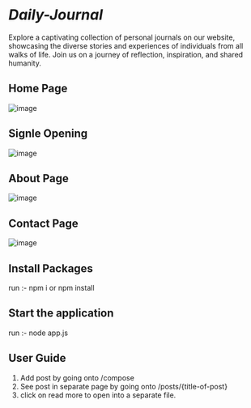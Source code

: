 # ***Daily-Journal***
Explore a captivating collection of personal journals on our website, showcasing the diverse stories and experiences of individuals from all walks of life. Join us on a journey of reflection, inspiration, and shared humanity.

## Home Page
![image](https://github.com/0203nilesh/Daily-Journal/assets/95562518/e894fd1c-6be5-4c2c-97d7-7bee3779ce81)

## Signle Opening
![image](https://github.com/0203nilesh/Daily-Journal/assets/95562518/511d05c4-5eaf-44bd-aa70-fce46590bf84)

## About Page
![image](https://github.com/0203nilesh/Daily-Journal/assets/95562518/81da5681-a076-4561-994a-54f47f086796)

## Contact Page
![image](https://github.com/0203nilesh/Daily-Journal/assets/95562518/34a2c59c-03d0-42e8-afde-818d4c687cec)


## Install Packages     
run :-    npm i or npm install
## Start the application              
run :-   node app.js 

## User Guide
1. Add post by going onto /compose
2. See post in separate page by going onto /posts/{title-of-post} 
3. click on read more to open into a separate file.
